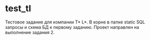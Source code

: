 # test_tl
Тестовое задание для компании T* L*.
В корне в папке static SQL запросы и схема БД к первому заданию.
Проект направлен на выполнение задания 2.
